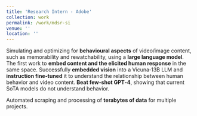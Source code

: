 ```yaml
---
title: 'Research Intern - Adobe'
collection: work
permalink: /work/mdsr-si
venue: ''
location: ''
---
```


<!-- <img src="../files/adobe.png" width="60" height="60" align="center" padding-bottom="8px"/> \\ -->
Simulating and optimizing for **behavioural aspects** of video/image content, such as memorability and rewatchability, using a **large language model**. The first work to **embed content and the elicited human response** in the same space.
Successfully **embedded vision** into a Vicuna‐13B LLM and **instruction fine‐tuned** it to understand the relationship between human behavior and video content.
**Beat few‐shot GPT‐4**, showing that current SoTA models do not understand behavior.

Automated scraping and processing of **terabytes of data** for multiple projects.
